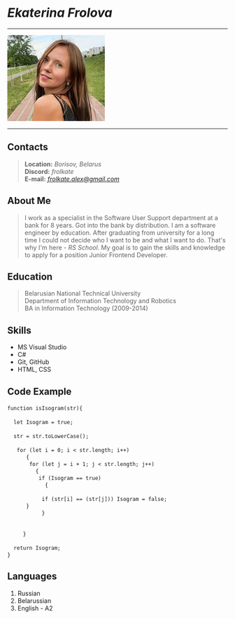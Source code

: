 # ***Ekaterina Frolova***
***
![Image](./pictures/photo_cv.jpg)
***
## Contacts

>**Location:** *Borisov, Belarus* \
>**Discord:** *frolkate* \
> **E-mail:** *frolkate.alex@gmail.com*

## About Me

>I work as a specialist in the Software User Support department at a bank for 8 years. Got into the bank by distribution.
>I am a software engineer by education.
>After graduating from university for a long time I could not decide who I want to be and what I want to do.
>That's why I'm here  - *RS School*.
>My goal is to gain the skills and knowledge to apply for a position Junior Frontend Developer.

## Education

>Belarusian National Technical University \
>Department of Information Technology and Robotics \
>BA in Information Technology (2009-2014)

## Skills

- MS Visual Studio
- C#
- Git, GitHub
- HTML, CSS

## Code Example

```
function isIsogram(str){

  let Isogram = true;

  str = str.toLowerCase();

   for (let i = 0; i < str.length; i++)
      {
       for (let j = i + 1; j < str.length; j++)
         {
          if (Isogram == true)
            {

           if (str[i] == (str[j])) Isogram = false;
      }
           }


     }

  return Isogram;
}
```
## Languages

1. Russian
2. Belarussian
3. English - A2
